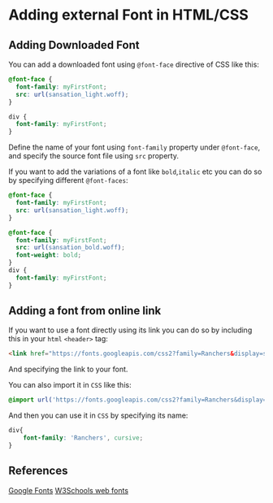 # Adding external Font in HTML/CSS
## Adding Downloaded Font
You can add a downloaded font using `@font-face` directive of CSS like this:

```css
@font-face {
  font-family: myFirstFont;
  src: url(sansation_light.woff);
}

div {
  font-family: myFirstFont;
}
```

Define the name of your font using `font-family` property under `@font-face`, and specify the source font file using `src` property.

If you want to add the variations of a font like `bold`,`italic` etc you can do so by specifying different `@font-faces`:
```css
@font-face {
  font-family: myFirstFont;
  src: url(sansation_light.woff);
}

@font-face {
  font-family: myFirstFont;
  src: url(sansation_bold.woff);
  font-weight: bold;
}
div {
  font-family: myFirstFont;
}
```
## Adding a font from online link
If you want to use a font directly using its link you can do so by including this in your `html` `<header>` tag:
```html
<link href="https://fonts.googleapis.com/css2?family=Ranchers&display=swap" rel="stylesheet"> 
```
And specifying the link to your font.

You can also import it in `CSS` like this:
```css
@import url('https://fonts.googleapis.com/css2?family=Ranchers&display=swap');
```

And then you can use it in `CSS` by specifying its name:

```css
div{
    font-family: 'Ranchers', cursive;
}
```

## References

[Google Fonts](https://fonts.google.com/)
[W3Schools web fonts](https://www.w3schools.com/css/css3_fonts.asp)